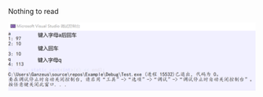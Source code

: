 Nothing to read



![image-20211103203503432.png (1349×375) (raw.githubusercontent.com)](https://raw.githubusercontent.com/Ganzeus/Ganzeus/master/img/typora-user-images/image-20211103203503432.png)
